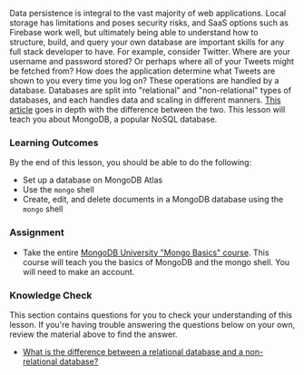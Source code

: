 Data persistence is integral to the vast majority of web applications. Local storage has limitations and poses security risks, and SaaS options such as Firebase work well, but ultimately being able to understand how to structure, build, and query your own database are important skills for any full stack developer to have. For example, consider Twitter. Where are your username and password stored? Or perhaps where all of your Tweets might be fetched from? How does the application determine what Tweets are shown to you every time you log on? These operations are handled by a database. Databases are split into "relational" and "non-relational" types of databases, and each handles data and scaling in different manners. [This article](https://www.mongodb.com/scale/nosql-vs-relational-databases) goes in depth with the difference between the two. This lesson will teach you about MongoDB, a popular NoSQL database.

### Learning Outcomes

By the end of this lesson, you should be able to do the following:

- Set up a database on MongoDB Atlas
- Use the `mongo` shell
- Create, edit, and delete documents in a MongoDB database using the `mongo` shell

### Assignment

<div class="lesson-content__panel" markdown="1">

- Take the entire [MongoDB University "Mongo Basics" course](https://university.mongodb.com/courses/M001/about). This course will teach you the basics of MongoDB and the mongo shell. You will need to make an account.

</div>

### Knowledge Check

This section contains questions for you to check your understanding of this lesson. If you're having trouble answering the questions below on your own, review the material above to find the answer.

* <a class="knowledge-check-link" href="https://www.mongodb.com/scale/nosql-vs-relational-databases">What is the difference between a relational database and a non-relational database?</a>
